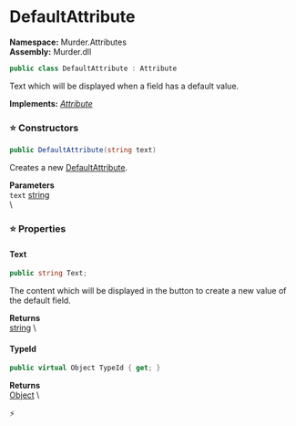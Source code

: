 # DefaultAttribute

**Namespace:** Murder.Attributes \
**Assembly:** Murder.dll

```csharp
public class DefaultAttribute : Attribute
```

Text which will be displayed when a field has a default value.

**Implements:** _[Attribute](https://learn.microsoft.com/en-us/dotnet/api/System.Attribute?view=net-7.0)_

### ⭐ Constructors
```csharp
public DefaultAttribute(string text)
```

Creates a new [DefaultAttribute](../..//Murder/Attributes/DefaultAttribute.html).

**Parameters** \
`text` [string](https://learn.microsoft.com/en-us/dotnet/api/System.String?view=net-7.0) \
\

### ⭐ Properties
#### Text
```csharp
public string Text;
```

The content which will be displayed in the button to create a new value of the default field.

**Returns** \
[string](https://learn.microsoft.com/en-us/dotnet/api/System.String?view=net-7.0) \
#### TypeId
```csharp
public virtual Object TypeId { get; }
```

**Returns** \
[Object](https://learn.microsoft.com/en-us/dotnet/api/System.Object?view=net-7.0) \


⚡